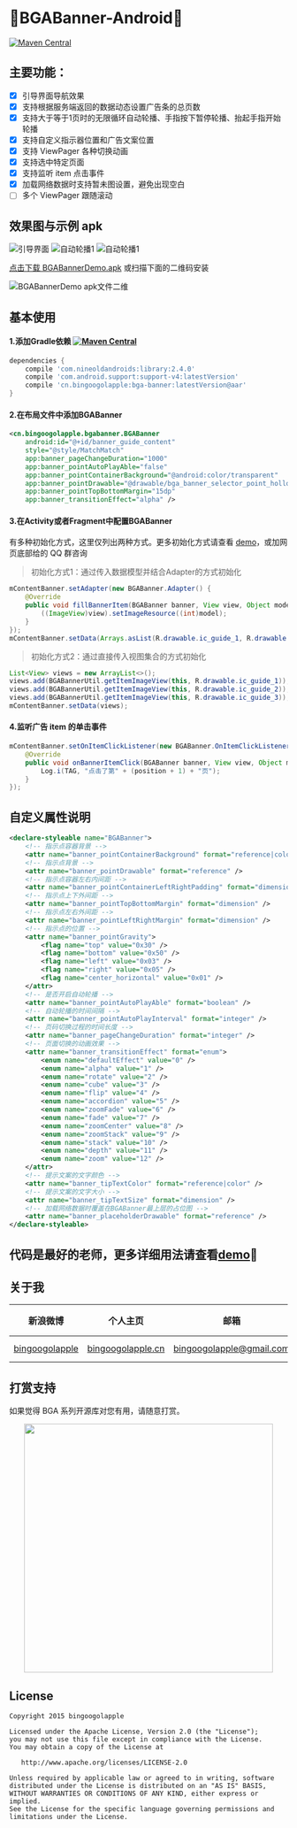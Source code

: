:running:BGABanner-Android:running:
============

[![Maven Central](https://maven-badges.herokuapp.com/maven-central/cn.bingoogolapple/bga-banner/badge.svg)](https://maven-badges.herokuapp.com/maven-central/cn.bingoogolapple/bga-banner)

## 主要功能：
- [x] 引导界面导航效果
- [x] 支持根据服务端返回的数据动态设置广告条的总页数
- [x] 支持大于等于1页时的无限循环自动轮播、手指按下暂停轮播、抬起手指开始轮播
- [x] 支持自定义指示器位置和广告文案位置
- [x] 支持 ViewPager 各种切换动画
- [x] 支持选中特定页面
- [x] 支持监听 item 点击事件
- [x] 加载网络数据时支持暂未图设置，避免出现空白
- [ ] 多个 ViewPager 跟随滚动

## 效果图与示例 apk
![引导界面](http://7xk9dj.com1.z0.glb.clouddn.com/banner/206banner1.gif?imageView2/2/w/250)
![自动轮播1](http://7xk9dj.com1.z0.glb.clouddn.com/banner/206banner2.gif?imageView2/2/w/250)
![自动轮播1](http://7xk9dj.com1.z0.glb.clouddn.com/banner/206banner3.gif?imageView2/2/w/250)

[点击下载 BGABannerDemo.apk](http://fir.im/BGABannerDemo) 或扫描下面的二维码安装

![BGABannerDemo apk文件二维](http://7xk9dj.com1.z0.glb.clouddn.com/banner/BGABannerDemo.png)

## 基本使用

#### 1.添加Gradle依赖 [![Maven Central](https://maven-badges.herokuapp.com/maven-central/cn.bingoogolapple/bga-banner/badge.svg)](https://maven-badges.herokuapp.com/maven-central/cn.bingoogolapple/bga-banner)

```groovy
dependencies {
    compile 'com.nineoldandroids:library:2.4.0'
    compile 'com.android.support:support-v4:latestVersion'
    compile 'cn.bingoogolapple:bga-banner:latestVersion@aar'
}
```

#### 2.在布局文件中添加BGABanner

```xml
<cn.bingoogolapple.bgabanner.BGABanner
    android:id="@+id/banner_guide_content"
    style="@style/MatchMatch"
    app:banner_pageChangeDuration="1000"
    app:banner_pointAutoPlayAble="false"
    app:banner_pointContainerBackground="@android:color/transparent"
    app:banner_pointDrawable="@drawable/bga_banner_selector_point_hollow"
    app:banner_pointTopBottomMargin="15dp"
    app:banner_transitionEffect="alpha" />
```

#### 3.在Activity或者Fragment中配置BGABanner

有多种初始化方式，这里仅列出两种方式。更多初始化方式请查看 [demo](https://github.com/bingoogolapple/BGABanner-Android/tree/master/demo)，或加网页底部给的 QQ 群咨询

>初始化方式1：通过传入数据模型并结合Adapter的方式初始化

```java
mContentBanner.setAdapter(new BGABanner.Adapter() {
    @Override
    public void fillBannerItem(BGABanner banner, View view, Object model, int position) {
        ((ImageView)view).setImageResource((int)model);
    }
});
mContentBanner.setData(Arrays.asList(R.drawable.ic_guide_1, R.drawable.ic_guide_2, R.drawable.ic_guide_3), null);
```

> 初始化方式2：通过直接传入视图集合的方式初始化

```java
List<View> views = new ArrayList<>();
views.add(BGABannerUtil.getItemImageView(this, R.drawable.ic_guide_1));
views.add(BGABannerUtil.getItemImageView(this, R.drawable.ic_guide_2));
views.add(BGABannerUtil.getItemImageView(this, R.drawable.ic_guide_3));
mContentBanner.setData(views);
```

#### 4.监听广告 item 的单击事件

```java
mContentBanner.setOnItemClickListener(new BGABanner.OnItemClickListener() {
    @Override
    public void onBannerItemClick(BGABanner banner, View view, Object model, int position) {
        Log.i(TAG, "点击了第" + (position + 1) + "页");
    }
});
```

## 自定义属性说明
```xml
<declare-styleable name="BGABanner">
    <!-- 指示点容器背景 -->
    <attr name="banner_pointContainerBackground" format="reference|color" />
    <!-- 指示点背景 -->
    <attr name="banner_pointDrawable" format="reference" />
    <!-- 指示点容器左右内间距 -->
    <attr name="banner_pointContainerLeftRightPadding" format="dimension" />
    <!-- 指示点上下外间距 -->
    <attr name="banner_pointTopBottomMargin" format="dimension" />
    <!-- 指示点左右外间距 -->
    <attr name="banner_pointLeftRightMargin" format="dimension" />
    <!-- 指示点的位置 -->
    <attr name="banner_pointGravity">
        <flag name="top" value="0x30" />
        <flag name="bottom" value="0x50" />
        <flag name="left" value="0x03" />
        <flag name="right" value="0x05" />
        <flag name="center_horizontal" value="0x01" />
    </attr>
    <!-- 是否开启自动轮播 -->
    <attr name="banner_pointAutoPlayAble" format="boolean" />
    <!-- 自动轮播的时间间隔 -->
    <attr name="banner_pointAutoPlayInterval" format="integer" />
    <!-- 页码切换过程的时间长度 -->
    <attr name="banner_pageChangeDuration" format="integer" />
    <!-- 页面切换的动画效果 -->
    <attr name="banner_transitionEffect" format="enum">
        <enum name="defaultEffect" value="0" />
        <enum name="alpha" value="1" />
        <enum name="rotate" value="2" />
        <enum name="cube" value="3" />
        <enum name="flip" value="4" />
        <enum name="accordion" value="5" />
        <enum name="zoomFade" value="6" />
        <enum name="fade" value="7" />
        <enum name="zoomCenter" value="8" />
        <enum name="zoomStack" value="9" />
        <enum name="stack" value="10" />
        <enum name="depth" value="11" />
        <enum name="zoom" value="12" />
    </attr>
    <!-- 提示文案的文字颜色 -->
    <attr name="banner_tipTextColor" format="reference|color" />
    <!-- 提示文案的文字大小 -->
    <attr name="banner_tipTextSize" format="dimension" />
    <!-- 加载网络数据时覆盖在BGABanner最上层的占位图 -->
    <attr name="banner_placeholderDrawable" format="reference" />
</declare-styleable>
```

## 代码是最好的老师，更多详细用法请查看[demo](https://github.com/bingoogolapple/BGABanner-Android/tree/master/demo):feet:

## 关于我

| 新浪微博 | 个人主页 | 邮箱 | BGA系列开源库QQ群
| ------------ | ------------- | ------------ | ------------ |
| <a href="http://weibo.com/bingoogol" target="_blank">bingoogolapple</a> | <a  href="http://www.bingoogolapple.cn" target="_blank">bingoogolapple.cn</a>  | <a href="mailto:bingoogolapple@gmail.com" target="_blank">bingoogolapple@gmail.com</a> | ![BGA_CODE_CLUB](http://7xk9dj.com1.z0.glb.clouddn.com/BGA_CODE_CLUB.png?imageView2/2/w/200) |

## 打赏支持

如果觉得 BGA 系列开源库对您有用，请随意打赏。

<p align="center">
  <img src="http://7xk9dj.com1.z0.glb.clouddn.com/bga_pay.png" width="450">
</p>

## License

    Copyright 2015 bingoogolapple

    Licensed under the Apache License, Version 2.0 (the "License");
    you may not use this file except in compliance with the License.
    You may obtain a copy of the License at

       http://www.apache.org/licenses/LICENSE-2.0

    Unless required by applicable law or agreed to in writing, software
    distributed under the License is distributed on an "AS IS" BASIS,
    WITHOUT WARRANTIES OR CONDITIONS OF ANY KIND, either express or implied.
    See the License for the specific language governing permissions and
    limitations under the License.
